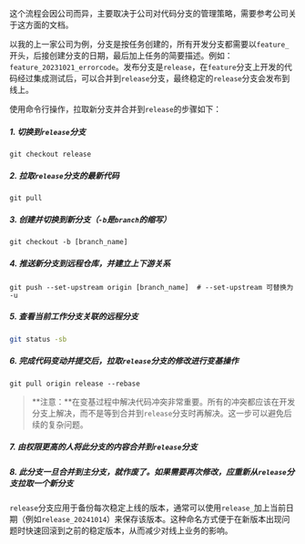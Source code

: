 这个流程会因公司而异，主要取决于公司对代码分支的管理策略，需要参考公司关于这方面的文档。

以我的上一家公司为例，分支是按任务创建的，所有开发分支都需要以`feature_`开头，后接创建分支的日期，最后加上任务的简要描述。例如：`feature_20231021_errorcode`。发布分支是`release`，在`feature`分支上开发的代码经过集成测试后，可以合并到`release`分支，最终稳定的`release`分支会发布到线上。

使用命令行操作，拉取新分支并合并到`release`的步骤如下：

##### 1. 切换到`release`分支

   ```shell
   git checkout release
   ```

##### 2. 拉取`release`分支的最新代码

   ```shell
   git pull
   ```

##### 3. 创建并切换到新分支（`-b`是`branch`的缩写）

   ```shell
   git checkout -b [branch_name]
   ```

##### 4. 推送新分支到远程仓库，并建立上下游关系

   ```shell
   git push --set-upstream origin [branch_name]  # --set-upstream 可替换为 -u
   ```

##### 5. 查看当前工作分支关联的远程分支

   ```bash
   git status -sb
   ```

##### 6. 完成代码变动并提交后，拉取`release`分支的修改进行变基操作

   ```shell
   git pull origin release --rebase
   ```

> **注意：**在变基过程中解决代码冲突非常重要。所有的冲突都应该在开发分支上解决，而不是等到合并到`release`分支时再解决。这一步可以避免后续的复杂问题。

##### 7. 由权限更高的人将此分支的内容合并到`release`分支

##### 8. 此分支一旦合并到主分支，就作废了。如果需要再次修改，应重新从`release`分支拉取一个新分支

`release`分支应用于备份每次稳定上线的版本，通常可以使用`release_`加上当前日期（例如`release_20241014`）来保存该版本。这种命名方式便于在新版本出现问题时快速回滚到之前的稳定版本，从而减少对线上业务的影响。